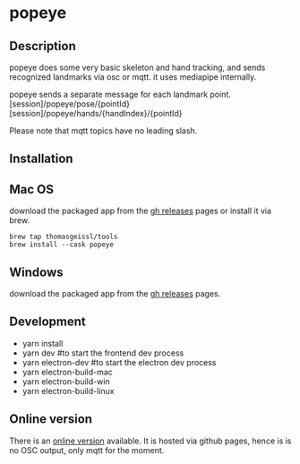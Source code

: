 # popeye

## Description

popeye does some very basic skeleton and hand tracking, and sends recognized landmarks via osc or mqtt.
it uses mediapipe internally.

popeye sends a separate message for each landmark point.
[session]/popeye/pose/{pointId}
[session]/popeye/hands/{handIndex}/{pointId}

Please note that mqtt topics have no leading slash.

## Installation
## Mac OS
download the packaged app from the [gh releases](https://github.com/thomasgeissl/popeye/releases/) pages or install it via brew.

```
brew tap thomasgeissl/tools
brew install --cask popeye
```
## Windows
download the packaged app from the [gh releases](https://github.com/thomasgeissl/popeye/releases/) pages.


## Development

- yarn install
- yarn dev #to start the frontend dev process
- yarn electron-dev #to start the electron dev process
- yarn electron-build-mac
- yarn electron-build-win
- yarn electron-build-linux

## Online version

There is an [online version](https://thomasgeissl.github.io/popeye/) available. It is hosted via github pages, hence is is no OSC output, only mqtt for the moment.
